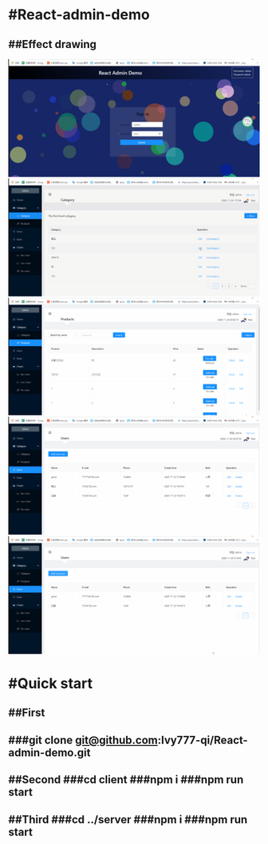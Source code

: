 #React-admin-demo
===
##Effect drawing
---
![Image text](https://github.com/Ivy777-qi/React-admin-demo/blob/master/client/image/1.gif)
![Image text](https://github.com/Ivy777-qi/React-admin-demo/blob/master/client/image/2.gif)
![Image text](https://github.com/Ivy777-qi/React-admin-demo/blob/master/client/image/3.gif)
![Image text](https://github.com/Ivy777-qi/React-admin-demo/blob/master/client/image/4.gif)
![Image text](https://github.com/Ivy777-qi/React-admin-demo/blob/master/client/image/5.gif)

#Quick start
===
##First 
--
###git clone git@github.com:Ivy777-qi/React-admin-demo.git
---
##Second
###cd client
###npm i
###npm run start
---
##Third
###cd ../server
###npm i 
###npm run start 
---

